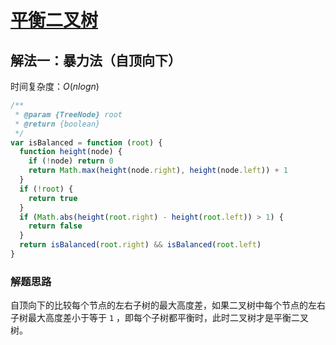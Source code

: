 # [平衡二叉树](https://leetcode-cn.com/problems/balanced-binary-tree/description/)

## 解法一：暴力法（自顶向下）

时间复杂度：$O(nlogn)$

```javascript
/**
 * @param {TreeNode} root
 * @return {boolean}
 */
var isBalanced = function (root) {
  function height(node) {
    if (!node) return 0
    return Math.max(height(node.right), height(node.left)) + 1
  }
  if (!root) {
    return true
  }
  if (Math.abs(height(root.right) - height(root.left)) > 1) {
    return false
  }
  return isBalanced(root.right) && isBalanced(root.left)
}
```



### 解题思路

自顶向下的比较每个节点的左右子树的最大高度差，如果二叉树中每个节点的左右子树最大高度差小于等于 `1` ，即每个子树都平衡时，此时二叉树才是平衡二叉树。